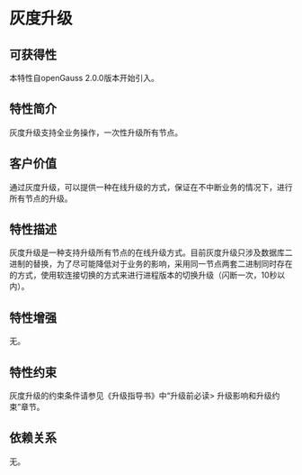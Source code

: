# 灰度升级<a name="ZH-CN_TOPIC_0000001105235296"></a>

## 可获得性<a name="section56086982"></a>

本特性自openGauss 2.0.0版本开始引入。

## 特性简介<a name="section35020791"></a>

灰度升级支持全业务操作，一次性升级所有节点。

## 客户价值<a name="section46751668"></a>

通过灰度升级，可以提供一种在线升级的方式，保证在不中断业务的情况下，进行所有节点的升级。

## 特性描述<a name="section18111828"></a>

灰度升级是一种支持升级所有节点的在线升级方式。目前灰度升级只涉及数据库二进制的替换，为了尽可能降低对于业务的影响，采用同一节点两套二进制同时存在的方式，使用软连接切换的方式来进行进程版本的切换升级（闪断一次，10秒以内）。

## 特性增强<a name="section28788730"></a>

无。

## 特性约束<a name="section06531946143616"></a>

灰度升级的约束条件请参见《升级指导书》中“升级前必读\> 升级影响和升级约束”章节。

## 依赖关系<a name="section57771982"></a>

无。

